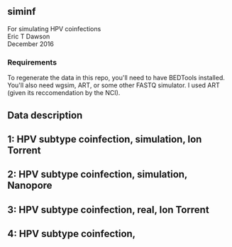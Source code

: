 siminf
------
For simulating HPV coinfections  
Eric T Dawson  
December 2016

### Requirements
To regenerate the data in this repo, you'll need to have BEDTools installed. You'll also need wgsim,
ART, or some other FASTQ simulator. I used ART (given its reccomendation by the NCI).

## Data description
## 1: HPV subtype coinfection, simulation, Ion Torrent
## 2: HPV subtype coinfection, simulation, Nanopore
## 3: HPV subtype coinfection, real, Ion Torrent
## 4: HPV subtype coinfection, 
